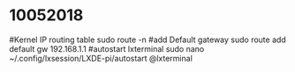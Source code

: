 # 10052018
#Kernel IP routing table
sudo route -n
#add Default gateway 
sudo route add default gw 192.168.1.1
#autostart lxterminal
sudo nano ~/.config/lxsession/LXDE-pi/autostart
@lxterminal

